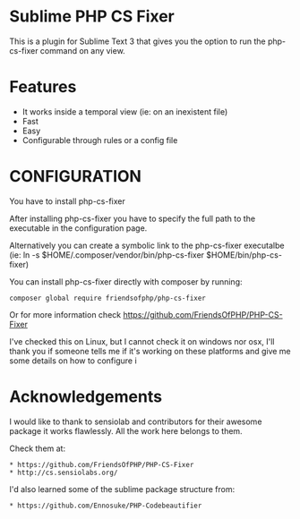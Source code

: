 # Sublime PHP CS Fixer
This is a plugin for Sublime Text 3 that gives you the option to run
the php-cs-fixer command on any view.

# Features

* It works inside a temporal view (ie: on an inexistent file)
* Fast
* Easy
* Configurable through rules or a config file


# CONFIGURATION

You have to install php-cs-fixer

After installing php-cs-fixer you have to specify the full path to the
executable in the configuration page.

Alternatively you can create a symbolic link to the php-cs-fixer executalbe
(ie: ln -s $HOME/.composer/vendor/bin/php-cs-fixer $HOME/bin/php-cs-fixer)

You can install php-cs-fixer directly with composer by running:

    composer global require friendsofphp/php-cs-fixer

Or for more information check https://github.com/FriendsOfPHP/PHP-CS-Fixer

I've checked this on Linux, but I cannot check it on windows nor osx,
I'll thank you if someone tells me if it's working on these platforms
and give me some details on how to configure i


# Acknowledgements

I would like to thank to sensiolab and contributors for their awesome package
it works flawlessly. All the work here belongs to them.

Check them at:

    * https://github.com/FriendsOfPHP/PHP-CS-Fixer
    * http://cs.sensiolabs.org/

I'd also learned some of the sublime package structure from:

    * https://github.com/Ennosuke/PHP-Codebeautifier
